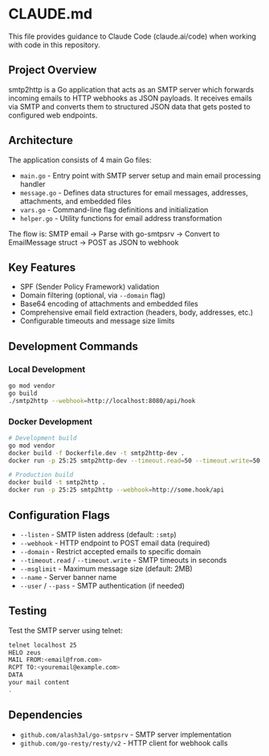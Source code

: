 # CLAUDE.md

This file provides guidance to Claude Code (claude.ai/code) when working with code in this repository.

## Project Overview

smtp2http is a Go application that acts as an SMTP server which forwards incoming emails to HTTP webhooks as JSON payloads. It receives emails via SMTP and converts them to structured JSON data that gets posted to configured web endpoints.

## Architecture

The application consists of 4 main Go files:

- `main.go` - Entry point with SMTP server setup and main email processing handler
- `message.go` - Defines data structures for email messages, addresses, attachments, and embedded files
- `vars.go` - Command-line flag definitions and initialization
- `helper.go` - Utility functions for email address transformation

The flow is: SMTP email → Parse with go-smtpsrv → Convert to EmailMessage struct → POST as JSON to webhook

## Key Features

- SPF (Sender Policy Framework) validation
- Domain filtering (optional, via `--domain` flag)
- Base64 encoding of attachments and embedded files
- Comprehensive email field extraction (headers, body, addresses, etc.)
- Configurable timeouts and message size limits

## Development Commands

### Local Development
```bash
go mod vendor
go build
./smtp2http --webhook=http://localhost:8080/api/hook
```

### Docker Development
```bash
# Development build
go mod vendor
docker build -f Dockerfile.dev -t smtp2http-dev .
docker run -p 25:25 smtp2http-dev --timeout.read=50 --timeout.write=50 --webhook=http://some.hook/api

# Production build
docker build -t smtp2http .
docker run -p 25:25 smtp2http --webhook=http://some.hook/api
```

## Configuration Flags

- `--listen` - SMTP listen address (default: `:smtp`)
- `--webhook` - HTTP endpoint to POST email data (required)
- `--domain` - Restrict accepted emails to specific domain
- `--timeout.read` / `--timeout.write` - SMTP timeouts in seconds
- `--msglimit` - Maximum message size (default: 2MB)
- `--name` - Server banner name
- `--user` / `--pass` - SMTP authentication (if needed)

## Testing

Test the SMTP server using telnet:
```bash
telnet localhost 25
HELO zeus
MAIL FROM:<email@from.com>
RCPT TO:<youremail@example.com>
DATA
your mail content
.
```

## Dependencies

- `github.com/alash3al/go-smtpsrv` - SMTP server implementation
- `github.com/go-resty/resty/v2` - HTTP client for webhook calls
